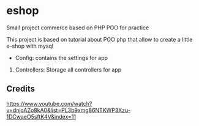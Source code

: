 # eshop
Small project commerce based on PHP POO for practice

This project is based on tutorial about POO php that allow to create a little e-shop with mysql
* Config: contains the settings for app
1. Controllers: Storage all controllers for app

## Credits
https://www.youtube.com/watch?v=dnjoAZo8kA0&list=PL3b9xmg86NTKWP3Xzu-1DCwaeO5sftK4V&index=11
